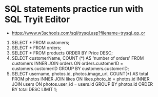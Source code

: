# SQL statements practice run with SQL Tryit Editor
- https://www.w3schools.com/sql/trysql.asp?filename=trysql_op_or

1. SELECT * FROM customers;
2. SELECT * FROM orders;
3. SELECT * FROM products ORDER BY Price DESC;
4. SELECT customerName, 
COUNT (*) AS 'number of orders'
    FROM customers 
    INNER JOIN orders 
    ON orders.customerID = customers.customerID
    GROUP BY customers.customerID;
5. SELECT 
    username,
    photos.id,
    photos.image_url, 
    COUNT(*) AS total
FROM photos
INNER JOIN likes
    ON likes.photo_id = photos.id
INNER JOIN users
    ON photos.user_id = users.id
GROUP BY photos.id
ORDER BY total DESC
LIMIT 1;